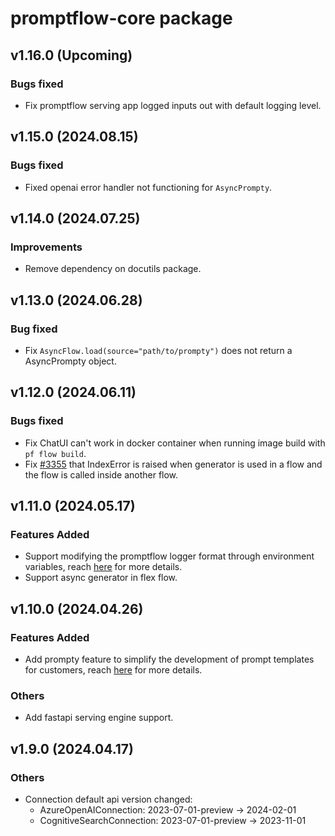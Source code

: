 # promptflow-core package

## v1.16.0 (Upcoming)
### Bugs fixed
- Fix promptflow serving app logged inputs out with default logging level.

## v1.15.0 (2024.08.15)

### Bugs fixed
- Fixed openai error handler not functioning for `AsyncPrompty`.

## v1.14.0 (2024.07.25)
### Improvements
- Remove dependency on docutils package.

## v1.13.0 (2024.06.28)

### Bug fixed
- Fix `AsyncFlow.load(source="path/to/prompty")` does not return a AsyncPrompty object.

## v1.12.0 (2024.06.11)

### Bugs fixed
- Fix ChatUI can't work in docker container when running image build with `pf flow build`.
- Fix [#3355](https://github.com/microsoft/promptflow/issues/3355) that IndexError is raised when generator is used in a flow and the flow is called inside another flow.

## v1.11.0 (2024.05.17)

### Features Added
- Support modifying the promptflow logger format through environment variables, reach [here](https://microsoft.github.io/promptflow/how-to-guides/faq.html#set-logging-format) for more details.
- Support async generator in flex flow.

## v1.10.0 (2024.04.26)

### Features Added
- Add prompty feature to simplify the development of prompt templates for customers, reach [here](https://microsoft.github.io/promptflow/how-to-guides/develop-a-prompty/index.html) for more details.

### Others
- Add fastapi serving engine support.

## v1.9.0 (2024.04.17)

### Others
- Connection default api version changed:
  - AzureOpenAIConnection: 2023-07-01-preview -> 2024-02-01
  - CognitiveSearchConnection: 2023-07-01-preview -> 2023-11-01
